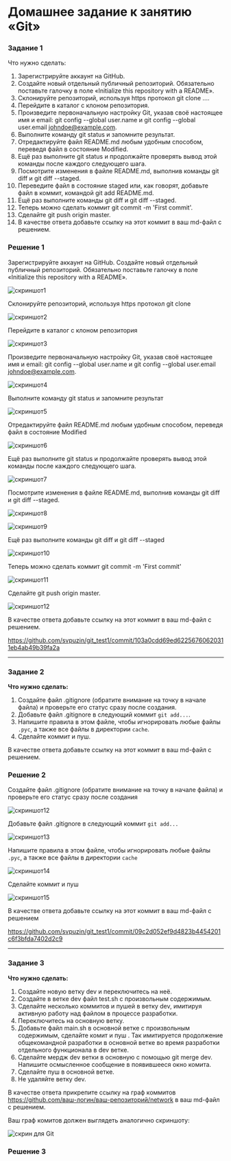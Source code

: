 # Домашнее задание к занятию «Git»


### Задание 1

Что нужно сделать:

1. Зарегистрируйте аккаунт на GitHub.
2. Создайте новый отдельный публичный репозиторий. Обязательно поставьте галочку в поле «Initialize this repository with a README».
3. Склонируйте репозиторий, используя https протокол git clone ....
4. Перейдите в каталог с клоном репозитория.
5. Произведите первоначальную настройку Git, указав своё настоящее имя и email: git config --global user.name и git config --global user.email johndoe@example.com.
6. Выполните команду git status и запомните результат.
7. Отредактируйте файл README.md любым удобным способом, переведя файл в состояние Modified.
8. Ещё раз выполните git status и продолжайте проверять вывод этой команды после каждого следующего шага.
9. Посмотрите изменения в файле README.md, выполнив команды git diff и git diff --staged.
10. Переведите файл в состояние staged или, как говорят, добавьте файл в коммит, командой git add README.md.
11. Ещё раз выполните команды git diff и git diff --staged.
12. Теперь можно сделать коммит git commit -m 'First commit'.
13. Сделайте git push origin master.
14. В качестве ответа добавьте ссылку на этот коммит в ваш md-файл с решением.

### Решение 1

Зарегистрируйте аккаунт на GitHub.
Создайте новый отдельный публичный репозиторий. Обязательно поставьте галочку в поле «Initialize this repository with a README».

![скриншот1](https://github.com/svpuzin/HomeWorkNetology/blob/main/Automation%20and%20CI%5CCD/Git/img/Снимок%20экрана%202023-10-25%20в%2014.42.42.png)

Склонируйте репозиторий, используя https протокол git clone

![скриншот2](https://github.com/svpuzin/HomeWorkNetology/blob/main/Automation%20and%20CI%5CCD/Git/img/Снимок%20экрана%202023-10-25%20в%2014.44.00.png)

Перейдите в каталог с клоном репозитория

![скриншот3](https://github.com/svpuzin/HomeWorkNetology/blob/main/Automation%20and%20CI%5CCD/Git/img/Снимок%20экрана%202023-10-25%20в%2015.06.18.png)

Произведите первоначальную настройку Git, указав своё настоящее имя и email: git config --global user.name и git config --global user.email johndoe@example.com.

![скриншот4](https://github.com/svpuzin/HomeWorkNetology/blob/main/Automation%20and%20CI%5CCD/Git/img/Снимок%20экрана%202023-10-25%20в%2015.06.41.png)

Выполните команду git status и запомните результат

![скриншот5](https://github.com/svpuzin/HomeWorkNetology/blob/main/Automation%20and%20CI%5CCD/Git/img/Снимок%20экрана%202023-10-25%20в%2015.07.28.png)

Отредактируйте файл README.md любым удобным способом, переведя файл в состояние Modified

![скриншот6](https://github.com/svpuzin/HomeWorkNetology/blob/main/Automation%20and%20CI%5CCD/Git/img/Снимок%20экрана%202023-10-25%20в%2015.09.10.png)

Ещё раз выполните git status и продолжайте проверять вывод этой команды после каждого следующего шага.

![скриншот7](https://github.com/svpuzin/HomeWorkNetology/blob/main/Automation%20and%20CI%5CCD/Git/img/Снимок%20экрана%202023-10-25%20в%2015.09.58.png)

Посмотрите изменения в файле README.md, выполнив команды git diff и git diff --staged.

![скриншот8](https://github.com/svpuzin/HomeWorkNetology/blob/main/Automation%20and%20CI%5CCD/Git/img/Снимок%20экрана%202023-10-25%20в%2015.10.39.png)

![скриншот9](https://github.com/svpuzin/HomeWorkNetology/blob/main/Automation%20and%20CI%5CCD/Git/img/Снимок%20экрана%202023-10-25%20в%2015.13.00.png)

Ещё раз выполните команды git diff и git diff --staged

![скриншот10](https://github.com/svpuzin/HomeWorkNetology/blob/main/Automation%20and%20CI%5CCD/Git/img/Снимок%20экрана%202023-10-25%20в%2015.14.08.png)

Теперь можно сделать коммит git commit -m 'First commit'

![скриншот11](https://github.com/svpuzin/HomeWorkNetology/blob/main/Automation%20and%20CI%5CCD/Git/img/Снимок%20экрана%202023-10-25%20в%2015.15.43.png)

Сделайте git push origin master.

![скриншот12](https://github.com/svpuzin/HomeWorkNetology/blob/main/Automation%20and%20CI%5CCD/Git/img/Снимок%20экрана%202023-10-25%20в%2015.37.25.png)

В качестве ответа добавьте ссылку на этот коммит в ваш md-файл с решением.

https://github.com/svpuzin/git_test1/commit/103a0cdd69ed62256760620311eb4ab49b39fa2a


---

### Задание 2

**Что нужно сделать:**

1. Создайте файл .gitignore (обратите внимание на точку в начале файла) и проверьте его статус сразу после создания.
2. Добавьте файл .gitignore в следующий коммит `git add...`.
3. Напишите правила в этом файле, чтобы игнорировать любые файлы `.pyc`, а также все файлы в директории `cache`.
4. Сделайте коммит и пуш.

В качестве ответа добавьте ссылку на этот коммит в ваш md-файл с решением.


### Решение 2

Создайте файл .gitignore (обратите внимание на точку в начале файла) и проверьте его статус сразу после создания

![скриншот12](https://github.com/svpuzin/HomeWorkNetology/blob/main/Automation%20and%20CI%5CCD/Git/img/Снимок%20экрана%202023-10-26%20в%2023.44.43.png)

Добавьте файл .gitignore в следующий коммит `git add...`

![скриншот13](https://github.com/svpuzin/HomeWorkNetology/blob/main/Automation%20and%20CI%5CCD/Git/img/Снимок%20экрана%202023-10-26%20в%2023.46.50.png)

Напишите правила в этом файле, чтобы игнорировать любые файлы `.pyc`, а также все файлы в директории `cache`

![скриншот14](https://github.com/svpuzin/HomeWorkNetology/blob/main/Automation%20and%20CI%5CCD/Git/img/Снимок%20экрана%202023-10-27%20в%2000.16.07.png)

Сделайте коммит и пуш

![скриншот15](https://github.com/svpuzin/HomeWorkNetology/blob/main/Automation%20and%20CI%5CCD/Git/img/Снимок%20экрана%202023-10-27%20в%2013.03.00.png)

В качестве ответа добавьте ссылку на этот коммит в ваш md-файл с решением

https://github.com/svpuzin/git_test1/commit/09c2d052ef9d4823b4454201c6f3bfda7402d2c9


---

### Задание 3

**Что нужно сделать:**

1. Создайте новую ветку dev и переключитесь на неё.
2. Создайте в ветке dev файл test.sh с произвольным содержимым.
3. Сделайте несколько коммитов и пушей  в ветку dev, имитируя активную работу над  файлом в процессе разработки.
4. Переключитесь на основную ветку.
5. Добавьте файл main.sh в основной ветке с произвольным содержимым, сделайте комит и пуш . Так имитируется продолжение общекомандной разработки в основной ветке во время разработки отдельного функционала в dev  ветке.
6. Сделайте мердж dev  ветки в основную с помощью git merge dev. Напишите осмысленное сообщение в появившееся окно комита.
7. Сделайте пуш в основной ветке.
8. Не удаляйте ветку dev.

В качестве ответа прикрепите ссылку на граф коммитов https://github.com/ваш-логин/ваш-репозиторий/network в ваш md-файл с решением.

Ваш граф комитов должен выглядеть аналогично скриншоту:   

![скрин для Git](https://github.com/netology-code/sdvps-homeworks/assets/77622076/e73589cf-7e97-40e5-ac01-d1d55376f1b9)


### Решение 3


